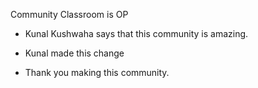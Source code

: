 Community Classroom is OP

- Kunal Kushwaha says that this community is amazing.
- Kunal made this change

- Thank you making this community. 